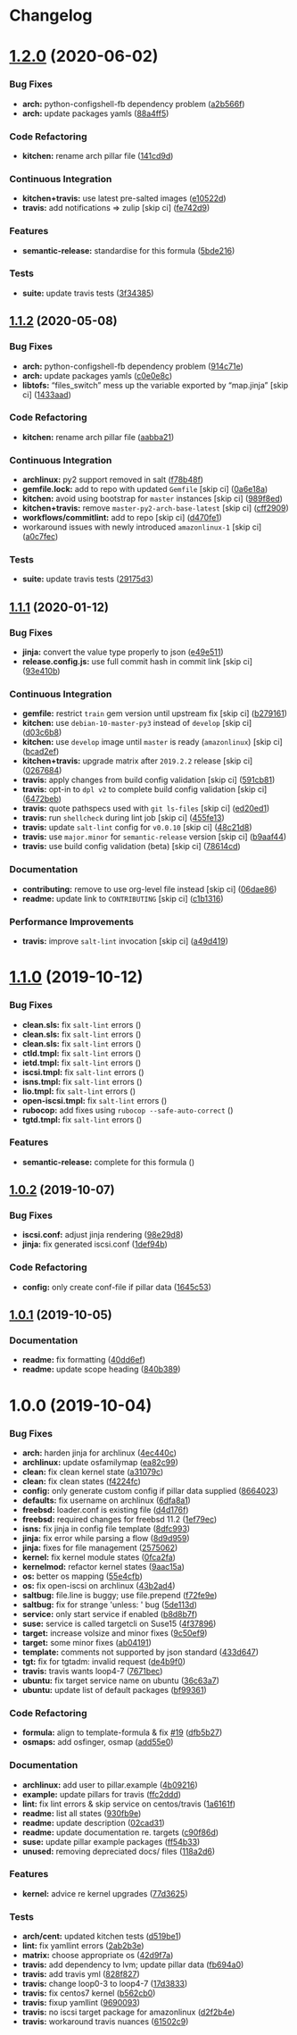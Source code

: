 # Changelog

# [1.2.0](https://github.com/saltstack-formulas/iscsi-formula/compare/v1.1.2...v1.2.0) (2020-06-02)


### Bug Fixes

* **arch:** python-configshell-fb dependency problem ([a2b566f](https://github.com/saltstack-formulas/iscsi-formula/commit/a2b566ff81e98155ab6edb7022ae1ef65c589342))
* **arch:** update packages yamls ([88a4ff5](https://github.com/saltstack-formulas/iscsi-formula/commit/88a4ff51d4f33c2cabf7d84694f2d4808a3ee3f6))


### Code Refactoring

* **kitchen:** rename arch pillar file ([141cd9d](https://github.com/saltstack-formulas/iscsi-formula/commit/141cd9d44c00434d89e59358e9655656f25a7d8d))


### Continuous Integration

* **kitchen+travis:** use latest pre-salted images ([e10522d](https://github.com/saltstack-formulas/iscsi-formula/commit/e10522d69f55657cf7e7eb0c1f3eb284c799a65f))
* **travis:** add notifications => zulip [skip ci] ([fe742d9](https://github.com/saltstack-formulas/iscsi-formula/commit/fe742d9f03ac53b65699dcd13b2660ac87c54367))


### Features

* **semantic-release:** standardise for this formula ([5bde216](https://github.com/saltstack-formulas/iscsi-formula/commit/5bde2162bef791648895cfdd46c1f0e76c010c89))


### Tests

* **suite:** update travis tests ([3f34385](https://github.com/saltstack-formulas/iscsi-formula/commit/3f343853748b2973a41b76862d0b95e379a377cd))

## [1.1.2](https://github.com/saltstack-formulas/iscsi-formula/compare/v1.1.1...v1.1.2) (2020-05-08)


### Bug Fixes

* **arch:** python-configshell-fb dependency problem ([914c71e](https://github.com/saltstack-formulas/iscsi-formula/commit/914c71e15ebefbbdb9b5f1216a6138b8a364a4c1))
* **arch:** update packages yamls ([c0e0e8c](https://github.com/saltstack-formulas/iscsi-formula/commit/c0e0e8c2a793c6aee4e8744f870f7b18e352bdc8))
* **libtofs:** “files_switch” mess up the variable exported by “map.jinja” [skip ci] ([1433aad](https://github.com/saltstack-formulas/iscsi-formula/commit/1433aad429907ec32c33a966b93a0f92a4662afc))


### Code Refactoring

* **kitchen:** rename arch pillar file ([aabba21](https://github.com/saltstack-formulas/iscsi-formula/commit/aabba21f2047b08d41ce570c971bc8fd81fa3841))


### Continuous Integration

* **archlinux:** py2 support removed in salt ([f78b48f](https://github.com/saltstack-formulas/iscsi-formula/commit/f78b48fb61f2025c61a873036a47f29071c37c79))
* **gemfile.lock:** add to repo with updated `Gemfile` [skip ci] ([0a6e18a](https://github.com/saltstack-formulas/iscsi-formula/commit/0a6e18a9f0163cd82b49b02bd5919796f5a8ea63))
* **kitchen:** avoid using bootstrap for `master` instances [skip ci] ([989f8ed](https://github.com/saltstack-formulas/iscsi-formula/commit/989f8edb6839e712e97ae207c296f15ff0d02511))
* **kitchen+travis:** remove `master-py2-arch-base-latest` [skip ci] ([cff2909](https://github.com/saltstack-formulas/iscsi-formula/commit/cff2909c264712f71ef6b36d39a1f63db98a6500))
* **workflows/commitlint:** add to repo [skip ci] ([d470fe1](https://github.com/saltstack-formulas/iscsi-formula/commit/d470fe15ecca0f4c124962aed29a4e7eacbc1761))
* workaround issues with newly introduced `amazonlinux-1` [skip ci] ([a0c7fec](https://github.com/saltstack-formulas/iscsi-formula/commit/a0c7feca6b882c8b1410ec961f3712796e63e769))


### Tests

* **suite:** update travis tests ([29175d3](https://github.com/saltstack-formulas/iscsi-formula/commit/29175d30e8ff74e3c7bab82efdcea04808007317))

## [1.1.1](https://github.com/saltstack-formulas/iscsi-formula/compare/v1.1.0...v1.1.1) (2020-01-12)


### Bug Fixes

* **jinja:** convert the value type properly to json ([e49e511](https://github.com/saltstack-formulas/iscsi-formula/commit/e49e5116661d17bc250f5b2a9ae273beda05a53f))
* **release.config.js:** use full commit hash in commit link [skip ci] ([93e410b](https://github.com/saltstack-formulas/iscsi-formula/commit/93e410be3751ed88f99515b1df76ac12a4231efd))


### Continuous Integration

* **gemfile:** restrict `train` gem version until upstream fix [skip ci] ([b279161](https://github.com/saltstack-formulas/iscsi-formula/commit/b279161d1a2b70f5818367d4ca09fd34b5af6b60))
* **kitchen:** use `debian-10-master-py3` instead of `develop` [skip ci] ([d03c6b8](https://github.com/saltstack-formulas/iscsi-formula/commit/d03c6b8eb50777260172144b601ad01697fda8ad))
* **kitchen:** use `develop` image until `master` is ready (`amazonlinux`) [skip ci] ([bcad2ef](https://github.com/saltstack-formulas/iscsi-formula/commit/bcad2efec4344ccdff3b0bd07ad4d90f991b944c))
* **kitchen+travis:** upgrade matrix after `2019.2.2` release [skip ci] ([0267684](https://github.com/saltstack-formulas/iscsi-formula/commit/02676842d18d38403255b64b59bf33489d9d9f12))
* **travis:** apply changes from build config validation [skip ci] ([591cb81](https://github.com/saltstack-formulas/iscsi-formula/commit/591cb81c79a6c97675ca4135a3b42bc5bc23aeeb))
* **travis:** opt-in to `dpl v2` to complete build config validation [skip ci] ([6472beb](https://github.com/saltstack-formulas/iscsi-formula/commit/6472beb85ad8ea80f5e1a209186ce23fbbe40238))
* **travis:** quote pathspecs used with `git ls-files` [skip ci] ([ed20ed1](https://github.com/saltstack-formulas/iscsi-formula/commit/ed20ed136b4864c5618aa8c9df26d84f955972e1))
* **travis:** run `shellcheck` during lint job [skip ci] ([455fe13](https://github.com/saltstack-formulas/iscsi-formula/commit/455fe134e1d52f233f3bf4788b90e64e1820abdc))
* **travis:** update `salt-lint` config for `v0.0.10` [skip ci] ([48c21d8](https://github.com/saltstack-formulas/iscsi-formula/commit/48c21d8a17ddc3e49941da2d409ac6168a3bccc2))
* **travis:** use `major.minor` for `semantic-release` version [skip ci] ([b9aaf44](https://github.com/saltstack-formulas/iscsi-formula/commit/b9aaf44e717d5de9e2bc41fa6cfcb013550f1802))
* **travis:** use build config validation (beta) [skip ci] ([78614cd](https://github.com/saltstack-formulas/iscsi-formula/commit/78614cd370688bbad511ed1340758aed3a37953d))


### Documentation

* **contributing:** remove to use org-level file instead [skip ci] ([06dae86](https://github.com/saltstack-formulas/iscsi-formula/commit/06dae861d61dbdc86e3aeec8239557378c8f8101))
* **readme:** update link to `CONTRIBUTING` [skip ci] ([c1b1316](https://github.com/saltstack-formulas/iscsi-formula/commit/c1b13164d0b244041fc16cff58a8f3b9f3901355))


### Performance Improvements

* **travis:** improve `salt-lint` invocation [skip ci] ([a49d419](https://github.com/saltstack-formulas/iscsi-formula/commit/a49d41989afbbd880ed050c19d53ff7ae91115d5))

# [1.1.0](https://github.com/saltstack-formulas/iscsi-formula/compare/v1.0.2...v1.1.0) (2019-10-12)


### Bug Fixes

* **clean.sls:** fix `salt-lint` errors ([](https://github.com/saltstack-formulas/iscsi-formula/commit/f5c57db))
* **clean.sls:** fix `salt-lint` errors ([](https://github.com/saltstack-formulas/iscsi-formula/commit/08f0d08))
* **clean.sls:** fix `salt-lint` errors ([](https://github.com/saltstack-formulas/iscsi-formula/commit/d3e4aa2))
* **ctld.tmpl:** fix `salt-lint` errors ([](https://github.com/saltstack-formulas/iscsi-formula/commit/f2f6f4c))
* **ietd.tmpl:** fix `salt-lint` errors ([](https://github.com/saltstack-formulas/iscsi-formula/commit/36922cc))
* **iscsi.tmpl:** fix `salt-lint` errors ([](https://github.com/saltstack-formulas/iscsi-formula/commit/ba00ccf))
* **isns.tmpl:** fix `salt-lint` errors ([](https://github.com/saltstack-formulas/iscsi-formula/commit/fd87bf8))
* **lio.tmpl:** fix `salt-lint` errors ([](https://github.com/saltstack-formulas/iscsi-formula/commit/94c95f5))
* **open-iscsi.tmpl:** fix `salt-lint` errors ([](https://github.com/saltstack-formulas/iscsi-formula/commit/3b0b12b))
* **rubocop:** add fixes using `rubocop --safe-auto-correct` ([](https://github.com/saltstack-formulas/iscsi-formula/commit/d49d3b8))
* **tgtd.tmpl:** fix `salt-lint` errors ([](https://github.com/saltstack-formulas/iscsi-formula/commit/cf38af1))


### Features

* **semantic-release:** complete for this formula ([](https://github.com/saltstack-formulas/iscsi-formula/commit/4f27ae9))

## [1.0.2](https://github.com/saltstack-formulas/iscsi-formula/compare/v1.0.1...v1.0.2) (2019-10-07)


### Bug Fixes

* **iscsi.conf:** adjust jinja rendering ([98e29d8](https://github.com/saltstack-formulas/iscsi-formula/commit/98e29d8))
* **jinja:** fix generated iscsi.conf ([1def94b](https://github.com/saltstack-formulas/iscsi-formula/commit/1def94b))


### Code Refactoring

* **config:** only create conf-file if pillar  data ([1645c53](https://github.com/saltstack-formulas/iscsi-formula/commit/1645c53))

## [1.0.1](https://github.com/saltstack-formulas/iscsi-formula/compare/v1.0.0...v1.0.1) (2019-10-05)


### Documentation

* **readme:** fix formatting ([40dd6ef](https://github.com/saltstack-formulas/iscsi-formula/commit/40dd6ef))
* **readme:** update scope heading ([840b389](https://github.com/saltstack-formulas/iscsi-formula/commit/840b389))

# 1.0.0 (2019-10-04)


### Bug Fixes

* **arch:** harden jinja for archlinux ([4ec440c](https://github.com/saltstack-formulas/iscsi-formula/commit/4ec440c))
* **archlinux:** update osfamilymap ([ea82c99](https://github.com/saltstack-formulas/iscsi-formula/commit/ea82c99))
* **clean:** fix clean kernel state ([a31079c](https://github.com/saltstack-formulas/iscsi-formula/commit/a31079c))
* **clean:** fix clean states ([f4224fc](https://github.com/saltstack-formulas/iscsi-formula/commit/f4224fc))
* **config:** only generate custom config if pillar data supplied ([8664023](https://github.com/saltstack-formulas/iscsi-formula/commit/8664023))
* **defaults:** fix username on archlinux ([6dfa8a1](https://github.com/saltstack-formulas/iscsi-formula/commit/6dfa8a1))
* **freebsd:** loader.conf is existing file ([d4d176f](https://github.com/saltstack-formulas/iscsi-formula/commit/d4d176f))
* **freebsd:** required changes for freebsd 11.2 ([1ef79ec](https://github.com/saltstack-formulas/iscsi-formula/commit/1ef79ec))
* **isns:** fix jinja in config file template ([8dfc993](https://github.com/saltstack-formulas/iscsi-formula/commit/8dfc993))
* **jinja:** fix error while parsing a flow ([8d9d959](https://github.com/saltstack-formulas/iscsi-formula/commit/8d9d959))
* **jinja:** fixes for file management ([2575062](https://github.com/saltstack-formulas/iscsi-formula/commit/2575062))
* **kernel:** fix kernel module states ([0fca2fa](https://github.com/saltstack-formulas/iscsi-formula/commit/0fca2fa))
* **kernelmod:** refactor kernel states ([9aac15a](https://github.com/saltstack-formulas/iscsi-formula/commit/9aac15a))
* **os:** better os mapping ([55e4cfb](https://github.com/saltstack-formulas/iscsi-formula/commit/55e4cfb))
* **os:** fix open-iscsi on archlinux ([43b2ad4](https://github.com/saltstack-formulas/iscsi-formula/commit/43b2ad4))
* **saltbug:** file.line is buggy; use file.prepend ([f72fe9e](https://github.com/saltstack-formulas/iscsi-formula/commit/f72fe9e))
* **saltbug:** fix for strange 'unless: <url>' bug ([5de113d](https://github.com/saltstack-formulas/iscsi-formula/commit/5de113d))
* **service:** only start service if enabled ([b8d8b7f](https://github.com/saltstack-formulas/iscsi-formula/commit/b8d8b7f))
* **suse:** service is called targetcli on Suse15 ([4f37896](https://github.com/saltstack-formulas/iscsi-formula/commit/4f37896))
* **target:** increase volsize and minor fixes ([9c50ef9](https://github.com/saltstack-formulas/iscsi-formula/commit/9c50ef9))
* **target:** some minor fixes ([ab04191](https://github.com/saltstack-formulas/iscsi-formula/commit/ab04191))
* **template:** comments not supported by json standard ([433d647](https://github.com/saltstack-formulas/iscsi-formula/commit/433d647))
* **tgt:** fix for tgtadm: invalid request ([de4b9f0](https://github.com/saltstack-formulas/iscsi-formula/commit/de4b9f0))
* **travis:** travis wants loop4-7 ([7671bec](https://github.com/saltstack-formulas/iscsi-formula/commit/7671bec))
* **ubuntu:** fix target service name on ubuntu ([36c63a7](https://github.com/saltstack-formulas/iscsi-formula/commit/36c63a7))
* **ubuntu:** update list of default packages ([bf99361](https://github.com/saltstack-formulas/iscsi-formula/commit/bf99361))


### Code Refactoring

* **formula:** align to template-formula & fix [#19](https://github.com/saltstack-formulas/iscsi-formula/issues/19) ([dfb5b27](https://github.com/saltstack-formulas/iscsi-formula/commit/dfb5b27))
* **osmaps:** add osfinger, osmap ([add55e0](https://github.com/saltstack-formulas/iscsi-formula/commit/add55e0))


### Documentation

* **archlinux:** add user to pillar.example ([4b09216](https://github.com/saltstack-formulas/iscsi-formula/commit/4b09216))
* **example:** update pillars for travis ([ffc2ddd](https://github.com/saltstack-formulas/iscsi-formula/commit/ffc2ddd))
* **lint:** fix lint errors & skip service on centos/travis ([1a6161f](https://github.com/saltstack-formulas/iscsi-formula/commit/1a6161f))
* **readme:** list all states ([930fb9e](https://github.com/saltstack-formulas/iscsi-formula/commit/930fb9e))
* **readme:** update description ([02cad31](https://github.com/saltstack-formulas/iscsi-formula/commit/02cad31))
* **readme:** update documentation re. targets ([c90f86d](https://github.com/saltstack-formulas/iscsi-formula/commit/c90f86d))
* **suse:** update pillar example packages ([ff54b33](https://github.com/saltstack-formulas/iscsi-formula/commit/ff54b33))
* **unused:** removing depreciated docs/ files ([118a2d6](https://github.com/saltstack-formulas/iscsi-formula/commit/118a2d6))


### Features

* **kernel:** advice re kernel upgrades ([77d3625](https://github.com/saltstack-formulas/iscsi-formula/commit/77d3625))


### Tests

* **arch/cent:** updated kitchen tests ([d519be1](https://github.com/saltstack-formulas/iscsi-formula/commit/d519be1))
* **lint:** fix yamllint errors ([2ab2b3e](https://github.com/saltstack-formulas/iscsi-formula/commit/2ab2b3e))
* **matrix:** choose appropriate os ([42d9f7a](https://github.com/saltstack-formulas/iscsi-formula/commit/42d9f7a))
* **travis:** add dependency to lvm; update pillar data ([fb694a0](https://github.com/saltstack-formulas/iscsi-formula/commit/fb694a0))
* **travis:** add travis yml ([828f827](https://github.com/saltstack-formulas/iscsi-formula/commit/828f827))
* **travis:** change loop0-3 to loop4-7 ([17d3833](https://github.com/saltstack-formulas/iscsi-formula/commit/17d3833))
* **travis:** fix centos7 kernel ([b562cb0](https://github.com/saltstack-formulas/iscsi-formula/commit/b562cb0))
* **travis:** fixup yamllint ([9690093](https://github.com/saltstack-formulas/iscsi-formula/commit/9690093))
* **travis:** no iscsi target package for amazonlinux ([d2f2b4e](https://github.com/saltstack-formulas/iscsi-formula/commit/d2f2b4e))
* **travis:** workaround travis nuances ([61502c9](https://github.com/saltstack-formulas/iscsi-formula/commit/61502c9))
